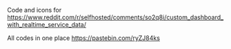 Code and icons for https://www.reddit.com/r/selfhosted/comments/so2q8i/custom_dashboard_with_realtime_service_data/

All codes in one place https://pastebin.com/ryZJ84ks
